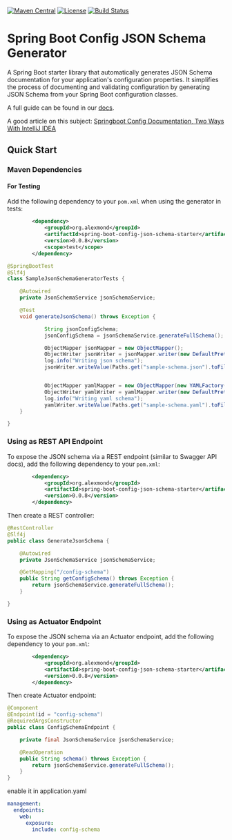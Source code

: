 [![Maven Central](https://img.shields.io/maven-central/v/org.alexmond/spring-boot-config-json-schema-starter.svg?label=Maven%20Central)](https://search.maven.org/artifact/org.alexmond/spring-boot-config-json-schema-starter)
[![License](https://img.shields.io/badge/License-Apache%202.0-blue.svg)](LICENSE)
[![Build Status](https://img.shields.io/github/actions/workflow/status/alexmond/spring-boot-config-json-schema/ci.yml)](https://github.com/alexmond/spring-boot-config-json-schema/actions)

# Spring Boot Config JSON Schema Generator

A Spring Boot starter library that automatically generates JSON Schema documentation for your application's
configuration properties. It simplifies the process of documenting and validating configuration by generating JSON
Schema from your Spring Boot configuration classes.

A full guide can be found in our [docs](https://alexmond.github.io/spring-boot-config-json-schema/).

A good article on this
subject: [Springboot Config Documentation, Two Ways With IntelliJ IDEA](https://themightyprogrammer.dev/article/2ways-spring-configuration)

## Quick Start

### Maven Dependencies

#### For Testing

Add the following dependency to your `pom.xml` when using the generator in tests:

```xml
        <dependency>
            <groupId>org.alexmond</groupId>
            <artifactId>spring-boot-config-json-schema-starter</artifactId>
            <version>0.0.8</version>
            <scope>test</scope>
        </dependency>
```

```java title=SampleJsonSchemaGeneratorTests.java
@SpringBootTest
@Slf4j
class SampleJsonSchemaGeneratorTests {

    @Autowired
    private JsonSchemaService jsonSchemaService;

    @Test
    void generateJsonSchema() throws Exception {

            String jsonConfigSchema;
            jsonConfigSchema = jsonSchemaService.generateFullSchema();

            ObjectMapper jsonMapper = new ObjectMapper();
            ObjectWriter jsonWriter = jsonMapper.writer(new DefaultPrettyPrinter());
            log.info("Writing json schema");
            jsonWriter.writeValue(Paths.get("sample-schema.json").toFile(), jsonMapper.readTree(jsonConfigSchema));


            ObjectMapper yamlMapper = new ObjectMapper(new YAMLFactory());
            ObjectWriter yamlWriter = yamlMapper.writer(new DefaultPrettyPrinter());
            log.info("Writing yaml schema");
            yamlWriter.writeValue(Paths.get("sample-schema.yaml").toFile(), jsonMapper.readTree(jsonConfigSchema));
    }

}
```

### Using as REST API Endpoint

To expose the JSON schema via a REST endpoint (similar to Swagger API docs), add the following dependency to your
`pom.xml`:
```xml
        <dependency>
            <groupId>org.alexmond</groupId>
            <artifactId>spring-boot-config-json-schema-starter</artifactId>
            <version>0.0.8</version>
        </dependency>
```
Then create a REST controller:
```java title=GenerateJsonSchema.java
@RestController
@Slf4j
public class GenerateJsonSchema {

    @Autowired
    private JsonSchemaService jsonSchemaService;

    @GetMapping("/config-schema")
    public String getConfigSchema() throws Exception {
        return jsonSchemaService.generateFullSchema();
    }

}
```
### Using as Actuator Endpoint

To expose the JSON schema via an Actuator endpoint, add the following dependency to your
`pom.xml`:
```xml
        <dependency>
            <groupId>org.alexmond</groupId>
            <artifactId>spring-boot-config-json-schema-starter</artifactId>
            <version>0.0.8</version>
        </dependency>
```
Then create Actuator endpoint:
```java title=ConfigSchemaEndpoint.java
@Component
@Endpoint(id = "config-schema")
@RequiredArgsConstructor
public class ConfigSchemaEndpoint {

    private final JsonSchemaService jsonSchemaService;

    @ReadOperation
    public String schema() throws Exception {
        return jsonSchemaService.generateFullSchema();
    }
}
```

enable it in application.yaml 
```yaml
management:
  endpoints:
    web:
      exposure:
        include: config-schema
```
